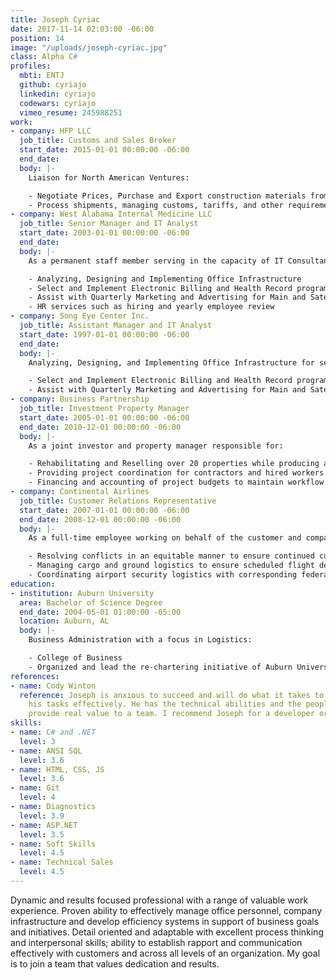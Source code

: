 ```yaml
---
title: Joseph Cyriac
date: 2017-11-14 02:03:00 -06:00
position: 14
image: "/uploads/joseph-cyriac.jpg"
class: Alpha C#
profiles:
  mbti: ENTJ
  github: cyriajo
  linkedin: cyriajo
  codewars: cyriajo
  vimeo_resume: 245988251
work:
- company: HFP LLC
  job_title: Customs and Sales Broker
  start_date: 2015-01-01 00:00:00 -06:00
  end_date: 
  body: |-
    Liaison for North American Ventures:

    - Negotiate Prices, Purchase and Export construction materials from companies such as Georgia Pacific
    - Process shipments, managing customs, tariffs, and other requirements
- company: West Alabama Internal Medicine LLC
  job_title: Senior Manager and IT Analyst
  start_date: 2003-01-01 00:00:00 -06:00
  end_date: 
  body: |-
    As a permanent staff member serving in the capacity of IT Consultant and Senior Office Manager responsible for:

    - Analyzing, Designing and Implementing Office Infrastructure
    - Select and Implement Electronic Billing and Health Record program Practice Partner
    - Assist with Quarterly Marketing and Advertising for Main and Satellite locations
    - HR services such as hiring and yearly employee review
- company: Song Eye Center Inc.
  job_title: Assistant Manager and IT Analyst
  start_date: 1997-01-01 00:00:00 -06:00
  end_date: 
  body: |-
    Analyzing, Designing, and Implementing Office Infrastructure for several locations:

    - Select and Implement Electronic Billing and Health Record program Practice Partner
    - Assist with Quarterly Marketing and Advertising for Main and Satellite locations
- company: Business Partnership
  job_title: Investment Property Manager
  start_date: 2005-01-01 00:00:00 -06:00
  end_date: 2010-12-01 00:00:00 -06:00
  body: |-
    As a joint investor and property manager responsible for:

    - Rehabilitating and Reselling over 20 properties while producing an average profit margin of 25% on investments
    - Providing project coordination for contractors and hired workers to ensure construction and sale deadlines
    - Financing and accounting of project budgets to maintain workflow and to ensure profitability
- company: Continental Airlines
  job_title: Customer Relations Representative
  start_date: 2007-01-01 00:00:00 -06:00
  end_date: 2008-12-01 00:00:00 -06:00
  body: |-
    As a full-time employee working on behalf of the customer and company responsible for:

    - Resolving conflicts in an equitable manner to ensure continued customer loyalty
    - Managing cargo and ground logistics to ensure scheduled flight departure
    - Coordinating airport security logistics with corresponding federal agencies
education:
- institution: Auburn University
  area: Bachelor of Science Degree
  end_date: 2004-05-01 01:00:00 -05:00
  location: Auburn, AL
  body: |-
    Business Administration with a focus in Logistics:

    - College of Business
    - Organized and lead the re-chartering initiative of Auburn University’s chapter of the Phi Kappa Psi Fraternity
references:
- name: Cody Winton
  reference: Joseph is anxious to succeed and will do what it takes to accomplish
    his tasks effectively. He has the technical abilities and the people skills to
    provide real value to a team. I recommend Joseph for a developer or QA position.
skills:
- name: C# and .NET
  level: 3
- name: ANSI SQL
  level: 3.6
- name: HTML, CSS, JS
  level: 3.6
- name: Git
  level: 4
- name: Diagnostics
  level: 3.9
- name: ASP.NET
  level: 3.5
- name: Soft Skills
  level: 4.5
- name: Technical Sales
  level: 4.5
---
```


Dynamic and results focused professional with a range of valuable work experience. Proven ability to effectively manage office personnel, company infrastructure and develop efficiency systems in support of business goals and initiatives. Detail oriented and adaptable with excellent process thinking and interpersonal skills; ability to establish rapport and communication effectively with customers and across all levels of an organization. My goal is to join a team that values dedication and results.
